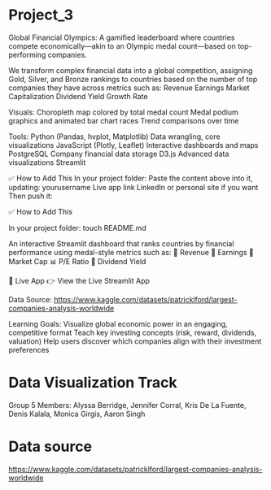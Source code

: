 # Project_3



Global Financial Olympics: A gamified leaderboard where countries compete economically—akin to an Olympic medal count—based on top-performing companies.

We transform complex financial data into a global competition, assigning Gold, Silver, and Bronze rankings to countries based on the number of top companies they have across metrics such as:
Revenue
Earnings
Market Capitalization
Dividend Yield
Growth Rate

Visuals:
Choropleth map colored by total medal count
Medal podium graphics and animated bar chart races
Trend comparisons over time

Tools:
Python (Pandas, hvplot, Matplotlib)	Data wrangling, core visualizations
JavaScript (Plotly, Leaflet)	Interactive dashboards and maps
PostgreSQL	Company financial data storage
D3.js	Advanced data visualizations
Streamlit

✅ How to Add This
In your project folder:
Paste the content above into it, updating:
yourusername
Live app link
LinkedIn or personal site if you want
Then push it:

✅ How to Add This

In your project folder:
touch README.md

An interactive Streamlit dashboard that ranks countries by financial performance using medal-style metrics such as:
🏅 Revenue 🥈 Earnings 🥉 Market Cap 📊 P/E Ratio 💸 Dividend Yield

🔗 Live App
👉 View the Live Streamlit App


Data Source:
https://www.kaggle.com/datasets/patricklford/largest-companies-analysis-worldwide

Learning Goals:
Visualize global economic power in an engaging, competitive format
Teach key investing concepts (risk, reward, dividends, valuation)
Help users discover which companies align with their investment preferences


Data Visualization Track 
=======
Group 5 Members:
Alyssa Berridge, Jennifer Corral, Kris De La Fuente, Denis Kalala, Monica Girgis, Aaron Singh
 
# Data source
https://www.kaggle.com/datasets/patricklford/largest-companies-analysis-worldwide
